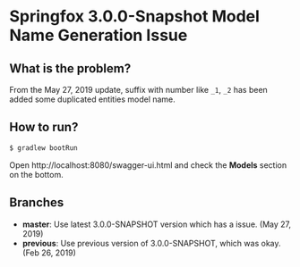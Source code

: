 # Springfox 3.0.0-Snapshot Model Name Generation Issue

## What is the problem?

From the May 27, 2019 update, suffix with number like `_1`, `_2` has been added some duplicated entities model name. 

## How to run?

```bash
$ gradlew bootRun
```

Open http://localhost:8080/swagger-ui.html and check the **Models** section on the bottom.

## Branches

- **master**: Use latest 3.0.0-SNAPSHOT version which has a issue. (May 27, 2019)
- **previous**: Use previous version of 3.0.0-SNAPSHOT, which was okay. (Feb 26, 2019)
